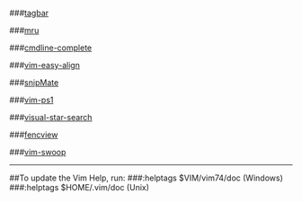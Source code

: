 ﻿###[tagbar](http://majutsushi.github.io/tagbar/ "The Vim class outline viewer")

###[mru](https://github.com/yegappan/mru "An easy access to a list of recently opened/edited files in Vim")

###[cmdline-complete](http://www.vim.org/scripts/script.php?script_id=2222 "Complete command-line from the current file ")

###[vim-easy-align](https://github.com/junegunn/vim-easy-align "A simple, easy-to-use Vim alignment plugin.")

###[snipMate](http://www.vim.org/scripts/script.php?script_id=2540 "TextMate-style snippets for Vim")

###[vim-ps1](https://github.com/PProvost/vim-ps1 "A Vim plugin for Windows PowerShell support")

###[visual-star-search](https://github.com/bronson/vim-visual-star-search "Start a * or # search from a visual block")

###[fencview](http://www.vim.org/scripts/script.php?script_id=1708#4.9 "Auto detect CJK and Unicode file encodings")

###[vim-swoop](http://www.vim.org/scripts/script.php?script_id=5069#1.1.3 "Grep and replace easily in multiple files being context aware")

---
##To update the Vim Help, run:
###:helptags $VIM/vim74/doc (Windows)
###:helptags $HOME/.vim/doc (Unix)
